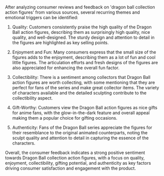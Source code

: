 After analyzing consumer reviews and feedback on 'dragon ball collection action figures' from various sources, several recurring themes and emotional triggers can be identified:

1. Quality: Customers consistently praise the high quality of the Dragon Ball action figures, describing them as surprisingly high quality, nice quality, and well-designed. The sturdy design and attention to detail in the figures are highlighted as key selling points.

2. Enjoyment and Fun: Many consumers express that the small size of the figures adds to the enjoyment, describing them as a lot of fun and cool little figures. The articulation efforts and fresh designs of the figures are also appreciated for enhancing the overall fun factor.

3. Collectibility: There is a sentiment among collectors that Dragon Ball action figures are worth collecting, with some mentioning that they are perfect for fans of the series and make great collector items. The variety of characters available and the detailed sculpting contribute to the collectibility aspect.

4. Gift-Worthy: Customers view the Dragon Ball action figures as nice gifts for anime fans, with the glow-in-the-dark feature and overall appeal making them a popular choice for gifting occasions.

5. Authenticity: Fans of the Dragon Ball series appreciate the figures for their resemblance to the original animated counterparts, noting the sculpt quality and attention to detail in capturing the essence of the characters.

Overall, the consumer feedback indicates a strong positive sentiment towards Dragon Ball collection action figures, with a focus on quality, enjoyment, collectibility, gifting potential, and authenticity as key factors driving consumer satisfaction and engagement with the product.